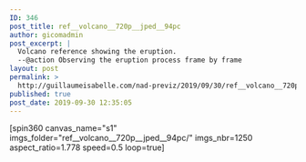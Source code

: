 ```yaml
---
ID: 346
post_title: ref__volcano__720p__jped__94pc
author: gicomadmin
post_excerpt: |
  Volcano reference showing the eruption.
  --@action Observing the eruption process frame by frame
layout: post
permalink: >
  http://guillaumeisabelle.com/nad-previz/2019/09/30/ref__volcano__720p__jped__94pc/
published: true
post_date: 2019-09-30 12:35:05
---
```

<!-- wp:paragraph -->

[spin360 canvas_name="s1" imgs_folder="ref\_\_volcano\_\_720p\_\_jped\_\_94pc/" imgs_nbr=1250 aspect_ratio=1.778 speed=0.5 loop=true] 

<!-- /wp:paragraph -->